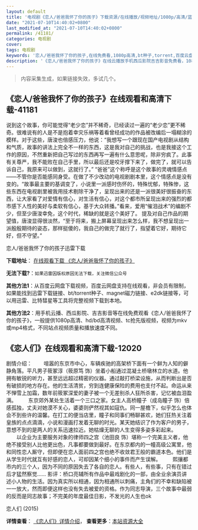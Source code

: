 ```yaml
---
layout: default
title: '电视剧《恋人/爸爸我怀了你的孩子》下载资源/在线播放/视频地址/1080p/高清/蓝光'
date: "2021-07-10T14:40:02+0800"
last_modified_at: "2021-07-10T14:40:02+0800"
permalink: /41181/
categories: 电视剧
cover:
tags: 电视剧
keywords: '恋人/爸爸我怀了你的孩子,在线免费看,1080p高清,bt种子,torrent,百度云盘,magnet,磁力链,迅雷下载资源'
description: '《恋人/爸爸我怀了你的孩子》在线云播放手机西瓜影院吉吉影音免费看，1080p高清bd/hd未删减完整版和tc抢先枪版，mkv/mp4格式，附带bt/torrent种子、magnet/磁力链、百度云盘、网盘资源迅雷下载链接'
---
```


>内容采集生成，如果链接失效，多试几个。


## 《恋人/爸爸我怀了你的孩子》在线观看和高清下载-41181

说到这个故事，你可能觉得“老少恋&rdquo;并不稀奇，已经读过一遍的“老少恋&rdquo;更不稀奇。很难说有的人是不是抱着幸灾乐祸等着看曾经成功的作品被改编后一塌糊涂的模样。对于这些，唐浚也倍感压力，他说：“我想写一个跟现在国产电视剧从结构和气质，故事的讲法上完全不一样的东西，这是我对自己的挑战，也是我接这个工作的原因，不然重新把自己写过的东西再写一遍有什么意思呢，除非穷疯了。此事有关尊严，我不能败在自己手里，所以最后还是咬牙撑下来了，做完了，就可以告诉自己，我原来可以做到，这就行了。&rdquo; “爸爸”这个称呼是这个故事的灵魂情感点&mdash;—不管你是否能感同身受。在做了不少改动的电视剧剧本里，这个情感点是没有变的。&ldquo;故事最主要的基调变了，小说里一派感时伤怀的，特殊忧郁，特殊惨，这些东西在电视剧里被我用技术剔除干净了，呈现出来的还是一派很美好很振奋的东西，让大家看了对爱情有信心，对生活有信心，对这个都市所呈现出来的强烈的都市感下人性的美好与柔软有信心，基于大众转播。&rdquo;看来，爱用&ldquo;催泪战术”的编剧不少，但至少唐浚幸免，这个时代，稀缺的就是这个美好了。 提及对自己作品的期望值，唐浚显得很淡然，“至于将来，搬上屏幕呈现出来怎么样，我不想呈现出一派殷殷期待的姿态，那样挺傻的，我自己的做完了就行了，指望着它好，期待它好，但不守望。&rdquo;


恋人/爸爸我怀了你的孩子迅雷下载

**下载地址**： [在线观看下载 《恋人/爸爸我怀了你的孩子》](https://www.993dy.com//vod-detail-id-11132.html) 


**无法下载?**：`如果迅雷因版权原因无法下载，关注微信公众号 `

**其他方法1**：从百度云网盘下载视频，百度云网盘支持在线观看，非会员有限制，如果能找到迅雷下载链接、bt/torrent种子、magnet磁力链接、e2dk链接等，可以用迅雷、比特彗星等工具将完整视频下载到本地。

**其他方法2**：用手机云播、西瓜影院、吉吉影音等在线免费观看《恋人/爸爸我怀了你的孩子》，一般提供1080p高清、hd/bd高清视频、tc抢先版视频，视频为mkv或mp4格式，不同站点视频质量和播放速度不同。


## 《恋人们》在线观看和高清下载-12020

剧情介绍： 　　喧嚣的东京市中心，车辆疾驰的高架桥下面有一个鲜为人知的僻静角落。平凡男子筱冢淳（筱原笃 饰）坐着小船通过混凝土桥墩林立的水道。他拥有敏锐的听力，甚至远远超过精密的仪器。通过敲打桥梁设施，从而判断出是否有破损的地方存在。他的生活清贫，穷到连健康保险的费用也支付不起。命运从来不惮雪上加霜，数年前筱冢深爱的妻子被一个无差别杀人狂所杀害，记忆被血泪盈满。 　　东京郊外某处生活着一个三口之家。女主人高桥瞳子（成岛瞳子 饰）倍感孤独，丈夫对她漠不关心，婆婆则俨然视其如寇仇。同一屋檐下，似乎怎么也体会不到些许的温馨。在打工的便当店里，瞳子和同事们畅聊甚欢，她们狂热关注着皇族的点点滴滴，小说和漫画打发着无聊的时光。某天她结识了作为客户的男子，意想不到的是两人的关系迅速拉近。她枯燥无聊的人生变得多姿多彩起来。 　　以企业为主要服务对象的律师四之宫（池田良 饰）堪称一个完美主义者，他绝不接受别人比他更出色，凡事都要做到最好。在东京都内的一幢高级公寓里，他和同性恋人厮守，但即便在恋人面前四之宫也绝不收敛君王般的霸道本色。他们是从学生时代就互有好感的恋人，可却因某个细小的事件而产生误解。 　　熙攘都市内的三个人，因为不同的原因失去了各自的恋人。有些人，有些事，只有在错过后才猛然察觉…… 影评：桥口亮辅所有作品中最戏剧化的一部，由全业余演员讲述小人物的生活。因为真实所以相通，因为相通所以刺痛，主角们的不幸和缺陷被一一放大，然而即便这样也没有失去被爱的资格。作为同志导演，三个故事中最弱的反而是同志故事；不完美的年度最佳日影，不发光的人生也ok


恋人们 (2015)

**详情查看**： [《恋人们》详情介绍](/movie/12020/)， **查看更多**：[本站资源大全](/movie/t/all/)

